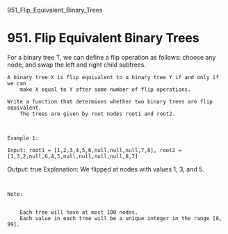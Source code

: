 951_Flip_Equivalent_Binary_Trees
# 951. Flip Equivalent Binary Trees

For a binary tree T, we can define a flip operation as follows: choose any node, and swap the
        left and right child subtrees.

    A binary tree X is flip equivalent to a binary tree Y if and only if we can
        make X equal to Y after some number of flip operations.

    Write a function that determines whether two binary trees are flip equivalent. 
        The trees are given by root nodes root1 and root2.

     

    Example 1:

    Input: root1 = [1,2,3,4,5,6,null,null,null,7,8], root2 = [1,3,2,null,6,4,5,null,null,null,null,8,7]
Output: true
Explanation: We flipped at nodes with values 1, 3, and 5.

     

    Note:

    
        Each tree will have at most 100 nodes.
        Each value in each tree will be a unique integer in the range [0, 99].